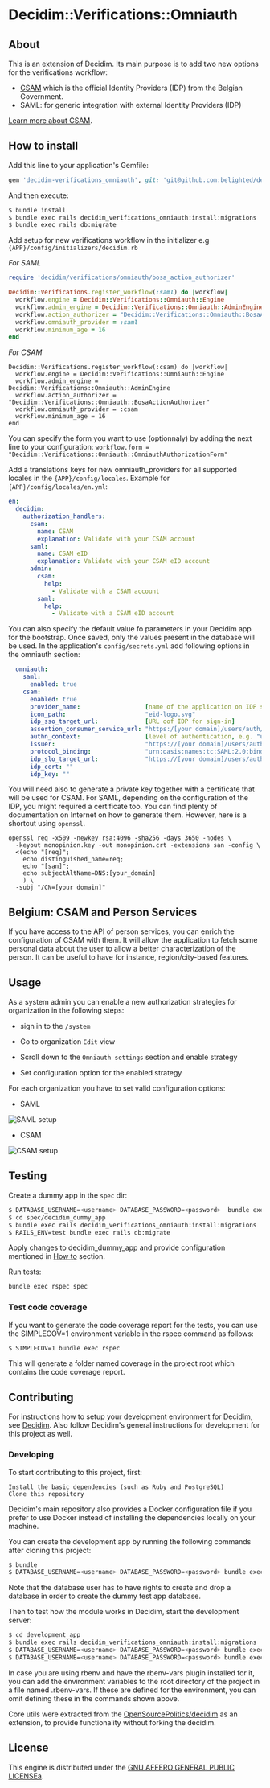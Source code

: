 # Decidim::Verifications::Omniauth

## About

This is an extension of Decidim. Its main purpose is to add two new options for the verifications workflow:
* [CSAM](https://www.csam.be/en/index.html) which is the official Identity Providers (IDP) from the Belgian Government.
* SAML: for generic integration with external Identity Providers (IDP)

[Learn more about CSAM](https://www.csam.be/en/index.html).

## How to install

Add this line to your application's Gemfile:

```ruby
gem 'decidim-verifications_omniauth', git: 'git@github.com:belighted/decidim-module-verifications_omniauth.git'
```

And then execute:

```bash
$ bundle install
$ bundle exec rails decidim_verifications_omniauth:install:migrations
$ bundle exec rails db:migrate
```

Add setup for new verifications workflow in the initializer e.g `{APP}/config/initializers/decidim.rb`

_For SAML_
```ruby
require 'decidim/verifications/omniauth/bosa_action_authorizer'

Decidim::Verifications.register_workflow(:saml) do |workflow|
  workflow.engine = Decidim::Verifications::Omniauth::Engine
  workflow.admin_engine = Decidim::Verifications::Omniauth::AdminEngine
  workflow.action_authorizer = "Decidim::Verifications::Omniauth::BosaActionAuthorizer"
  workflow.omniauth_provider = :saml
  workflow.minimum_age = 16
end
```

_For CSAM_
```
Decidim::Verifications.register_workflow(:csam) do |workflow|
  workflow.engine = Decidim::Verifications::Omniauth::Engine
  workflow.admin_engine = Decidim::Verifications::Omniauth::AdminEngine
  workflow.action_authorizer = "Decidim::Verifications::Omniauth::BosaActionAuthorizer"
  workflow.omniauth_provider = :csam
  workflow.minimum_age = 16
end
```
You can specify the form you want to use (optionnaly) by adding the next line to your configuration:
`workflow.form = "Decidim::Verifications::Omniauth::OmniauthAuthorizationForm"`


Add a translations keys for new omniauth_providers for all supported locales in the `{APP}/config/locales`.
Example for `{APP}/config/locales/en.yml`:

```yaml
en:
  decidim:
    authorization_handlers:
      csam:
        name: CSAM
        explanation: Validate with your CSAM account
      saml:
        name: CSAM eID
        explanation: Validate with your CSAM eID account
      admin:
        csam:
          help:
            - Validate with a CSAM account
        saml:
          help:
            - Validate with a CSAM eID account
```

You can also specify the default value fo parameters in your Decidim app for the bootstrap.
Once saved, only the values present in the database will be used.
In the application's `config/secrets.yml` add following options in the omniauth section:

```yaml
  omniauth:
    saml:
      enabled: true
    csam:
      enabled: true
      provider_name:                  [name of the application on IDP side]
      icon_path:                      "eid-logo.svg"
      idp_sso_target_url:             [URL oof IDP for sign-in]
      assertion_consumer_service_url: "https:/[your domain]/users/auth/csam/callback"
      authn_context:                  [level of authentication, e.g. "urn:be:fedict:iam:fas:enterprise:Level300"]
      issuer:                         "https://[your domain]/users/auth/csam/metadata"
      protocol_binding:               "urn:oasis:names:tc:SAML:2.0:bindings:HTTP-Redirect"
      idp_slo_target_url:             "https://[your domain]/users/auth/csam/spslo"
      idp_cert: ""
      idp_key: ""
```

You will need also to generate a private key together with a certificate that will be used for CSAM.
For SAML, depending on the configuration of the IDP, you might required a certificate too.
You can find plenty of documentation on Internet on how to generate them. However, here is a shortcut using `openssl`.

```
openssl req -x509 -newkey rsa:4096 -sha256 -days 3650 -nodes \
  -keyout monopinion.key -out monopinion.crt -extensions san -config \
  <(echo "[req]";
    echo distinguished_name=req;
    echo "[san]";
    echo subjectAltName=DNS:[your_domain]
    ) \
  -subj "/CN=[your domain]"
```

## Belgium: CSAM and Person Services

If you have access to the API of person services, you can enrich the configuration of CSAM with them.
It will allow the application to fetch some personal data about the user to allow a better characterization of the person.
It can be useful to have for instance, region/city-based features.

## Usage

As a system admin you can enable a new authorization strategies for organization in the following steps:

* sign in to the `/system`

* Go to organization `Edit` view

* Scroll down to the `Omniauth settings` section and enable strategy

* Set configuration option for the enabled strategy


For each organization you have to set valid configuration options:

* SAML

![SAML setup](doc/assets/saml.png)

* CSAM

![CSAM setup](doc/assets/csam.png)

## Testing

Create a dummy app in the `spec` dir:

```bash
$ DATABASE_USERNAME=<username> DATABASE_PASSWORD=<password>  bundle exec rails decidim:generate_external_test_app
$ cd spec/decidim_dummy_app
$ bundle exec rails decidim_verifications_omniauth:install:migrations
$ RAILS_ENV=test bundle exec rails db:migrate
```

Apply changes to decidim_dummy_app and provide configuration mentioned in [How to](#how-to-install) section.

Run tests:

```bash
bundle exec rspec spec
```

### Test code coverage

If you want to generate the code coverage report for the tests, you can use the SIMPLECOV=1
environment variable in the rspec command as follows:

```bash
$ SIMPLECOV=1 bundle exec rspec
```

This will generate a folder named coverage in the project root which contains the code coverage report.

## Contributing

For instructions how to setup your development environment for Decidim, see [Decidim](https://github.com/decidim/decidim).
Also follow Decidim's general instructions for development for this project as well.

### Developing

To start contributing to this project, first:

    Install the basic dependencies (such as Ruby and PostgreSQL)
    Clone this repository

Decidim's main repository also provides a Docker configuration file if you prefer to use Docker instead of installing the dependencies locally on your machine.

You can create the development app by running the following commands after cloning this project:

```bash
$ bundle
$ DATABASE_USERNAME=<username> DATABASE_PASSWORD=<password> bundle exec be rails decidim:generate_external_development_app
```

Note that the database user has to have rights to create and drop a database in order to create the dummy test app database.

Then to test how the module works in Decidim, start the development server:

```bash
$ cd development_app
$ bundle exec rails decidim_verifications_omniauth:install:migrations
$ DATABASE_USERNAME=<username> DATABASE_PASSWORD=<password> bundle exec rails db:migrate
$ DATABASE_USERNAME=<username> DATABASE_PASSWORD=<password> bundle exec rails s
```

In case you are using rbenv and have the rbenv-vars plugin installed for it,
you can add the environment variables to the root directory of the project in a file named .rbenv-vars.
If these are defined for the environment, you can omit defining these in the commands shown above.

Core utils were extracted from the [OpenSourcePolitics/decidim](https://github.com/OpenSourcePolitics/decidim/tree/alt/petition_merge)
as an extension, to provide functionality without forking the decidim.

## License

This engine is distributed under the [GNU AFFERO GENERAL PUBLIC LICENSEa](LICENSE-AGPLv3.txt).
